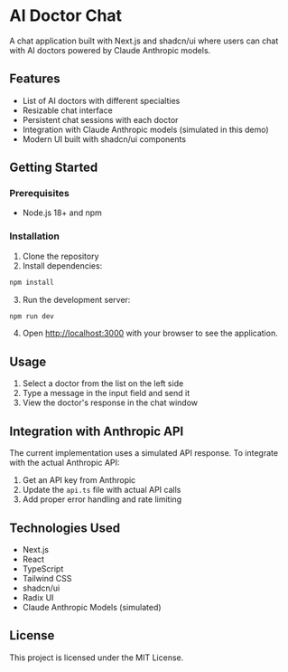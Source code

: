 # AI Doctor Chat

A chat application built with Next.js and shadcn/ui where users can chat with AI doctors powered by Claude Anthropic models.

## Features

- List of AI doctors with different specialties
- Resizable chat interface
- Persistent chat sessions with each doctor
- Integration with Claude Anthropic models (simulated in this demo)
- Modern UI built with shadcn/ui components

## Getting Started

### Prerequisites

- Node.js 18+ and npm

### Installation

1. Clone the repository
2. Install dependencies:

```bash
npm install
```

3. Run the development server:

```bash
npm run dev
```

4. Open [http://localhost:3000](http://localhost:3000) with your browser to see the application.

## Usage

1. Select a doctor from the list on the left side
2. Type a message in the input field and send it
3. View the doctor's response in the chat window

## Integration with Anthropic API

The current implementation uses a simulated API response. To integrate with the actual Anthropic API:

1. Get an API key from Anthropic
2. Update the `api.ts` file with actual API calls
3. Add proper error handling and rate limiting

## Technologies Used

- Next.js
- React
- TypeScript
- Tailwind CSS
- shadcn/ui
- Radix UI
- Claude Anthropic Models (simulated)

## License

This project is licensed under the MIT License.